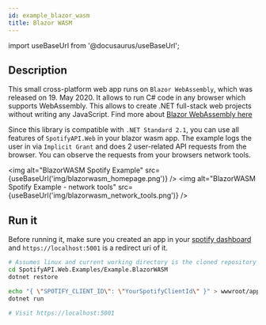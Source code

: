 ```yaml
---
id: example_blazor_wasm
title: Blazor WASM
---
```


import useBaseUrl from '@docusaurus/useBaseUrl';

## Description

This small cross-platform web app runs on `Blazor WebAssembly`, which was released on 19. May 2020. It allows to run C# code in any browser which supports WebAssembly. This allows to create .NET full-stack web projects without writing any JavaScript. Find more about [Blazor WebAssembly here](https://devblogs.microsoft.com/aspnet/blazor-webassembly-3-2-0-now-available/)

Since this library is compatible with `.NET Standard 2.1`, you can use all features of `SpotifyAPI.Web` in your blazor wasm app. The example logs the user in via `Implicit Grant` and does 2 user-related API requests from the browser. You can observe the requests from your browsers network tools.

<img alt="BlazorWASM Spotify Example" src={useBaseUrl('img/blazorwasm_homepage.png')} />
<img alt="BlazorWASM Spotify Example - network tools" src={useBaseUrl('img/blazorwasm_network_tools.png')} />

## Run it

Before running it, make sure you created an app in your [spotify dashboard](https://developer.spotify.com/dashboard/) and `https://localhost:5001` is a redirect uri of it.

```bash
# Assumes linux and current working directory is the cloned repository
cd SpotifyAPI.Web.Examples/Example.BlazorWASM
dotnet restore

echo "{ \"SPOTIFY_CLIENT_ID\": \"YourSpotifyClientId\" }" > wwwroot/appsettings.json
dotnet run

# Visit https://localhost:5001
```
